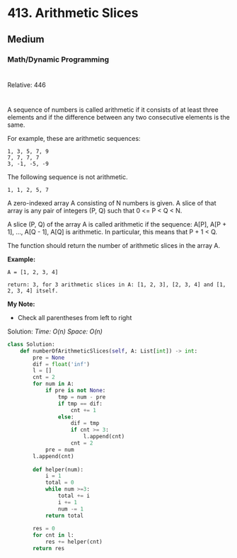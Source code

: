 # 413. Arithmetic Slices
## Medium
### Math/Dynamic Programming
#
Relative: 446
#

A sequence of numbers is called arithmetic if it consists of at least three elements and if the difference between any two consecutive elements is the same.

For example, these are arithmetic sequences:
```
1, 3, 5, 7, 9
7, 7, 7, 7
3, -1, -5, -9
```
The following sequence is not arithmetic.
```
1, 1, 2, 5, 7
```
A zero-indexed array A consisting of N numbers is given. A slice of that array is any pair of integers (P, Q) such that 0 <= P < Q < N.

A slice (P, Q) of the array A is called arithmetic if the sequence:
A[P], A[P + 1], ..., A[Q - 1], A[Q] is arithmetic. In particular, this means that P + 1 < Q.

The function should return the number of arithmetic slices in the array A.

**Example:**
```
A = [1, 2, 3, 4]

return: 3, for 3 arithmetic slices in A: [1, 2, 3], [2, 3, 4] and [1, 2, 3, 4] itself.
```

**My Note:**
* Check all parentheses from left to right

Solution:
*Time: O(n)*
*Space: O(n)*
```python
class Solution:
    def numberOfArithmeticSlices(self, A: List[int]) -> int:
        pre = None
        dif = float('inf')
        l = []
        cnt = 2
        for num in A:
            if pre is not None:
                tmp = num - pre
                if tmp == dif:
                    cnt += 1
                else:
                    dif = tmp
                    if cnt >= 3:
                        l.append(cnt)
                    cnt = 2
            pre = num
        l.append(cnt)
        
        def helper(num):
            i = 1
            total = 0
            while num >=3:
                total += i
                i += 1
                num -= 1
            return total
        
        res = 0
        for cnt in l:
            res += helper(cnt)  
        return res
```
